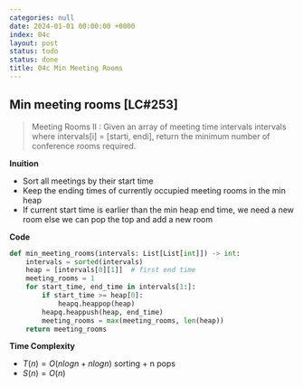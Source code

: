 ```yaml
---
categories: null
date: 2024-01-01 00:00:00 +0000
index: 04c
layout: post
status: todo
status: done
title: 04c Min Meeting Rooms
---
```


## Min meeting rooms [LC#253]
>  Meeting Rooms II :
> Given an array of meeting time intervals intervals where intervals[i] = [starti, endi], return the minimum number of conference rooms required.


**Inuition**

- Sort all meetings by their start time
- Keep the ending times of currently occupied meeting rooms in the min heap
- If current start time is earlier than the min heap end time, we need a new room else we can pop the top and add a new room

**Code**

```python
def min_meeting_rooms(intervals: List[List[int]]) -> int:
    intervals = sorted(intervals)
    heap = [intervals[0][1]]  # first end time
    meeting_rooms = 1
    for start_time, end_time in intervals[1:]:
        if start_time >= heap[0]:
            heapq.heappop(heap)
        heapq.heappush(heap, end_time)
        meeting_rooms = max(meeting_rooms, len(heap))
    return meeting_rooms
```
**Time Complexity**
- $T(n)  = O(n log n + n log n)$ sorting + n pops
- $S(n) = O(n)$
